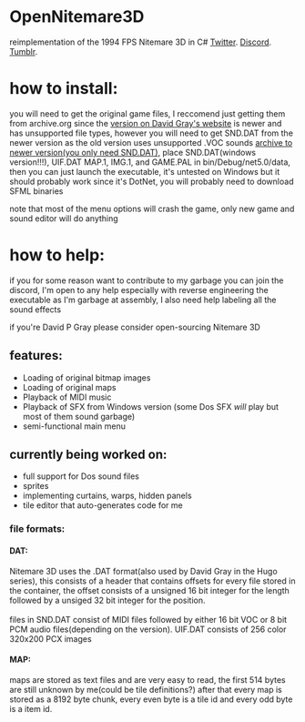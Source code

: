 # OpenNitemare3D
reimplementation of the 1994 FPS Nitemare 3D in C#
[Twitter](https://twitter.com/CatboiN).
[Discord](https://discord.gg/pr36YJ9Njw).
[Tumblr](https://www.tumblr.com/blog/bbqgiraffe).



# how to install:
you will need to get the original game files, I reccomend just getting them from archive.org since the [version on David Gray's website](https://www.dgray.com/n3dpage.htm) is newer and has unsupported file types, however you will need to get SND.DAT from the newer version as the old version uses unsupported .VOC sounds [archive to newer version(you only need SND.DAT)](https://archive.org/download/win3_Nite3d3x/win3_Nite3d3x.zip), place SND.DAT(windows version!!!), UIF.DAT MAP.1, IMG.1, and GAME.PAL in bin/Debug/net5.0/data, then you can just launch the executable, it's untested on Windows but it should probably work since it's DotNet, you will probably need to download SFML binaries

note that most of the menu options will crash the game, only new game and sound editor will do anything

# how to help:
if you for some reason want to contribute to my garbage you can join the discord,
I'm open to any help especially with reverse engineering the executable as I'm garbage at assembly,
I also need help labeling all the sound effects

if you're David P Gray please consider open-sourcing Nitemare 3D


## features:
* Loading of original bitmap images
* Loading of original maps
* Playback of MIDI music
* Playback of SFX from Windows version (some Dos SFX *will* play but most of them sound garbage)
* semi-functional main menu

## currently being worked on:
* full support for Dos sound files
* sprites
* implementing curtains, warps, hidden panels
* tile editor that auto-generates code for me

### file formats:

#### DAT:
Nitemare 3D uses the .DAT format(also used by David Gray in the Hugo series),
this consists of a header that contains offsets for every file stored in the container, the offset consists of a unsigned 16 bit integer for the length followed by a unsiged 32 bit integer for the position.
<br></br>
files in SND.DAT consist of MIDI files followed by either 16 bit VOC or 8 bit PCM audio files(depending on the version).
UIF.DAT consists of 256 color 320x200 PCX images


#### MAP:
maps are stored as text files and are very easy to read, the first 514 bytes are still unknown by me(could be tile definitions?)
after that every map is stored as a 8192 byte chunk, every even byte is a tile id and every odd byte is a item id.

